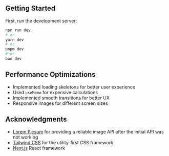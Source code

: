 ## Getting Started

First, run the development server:

```bash
npm run dev
# or
yarn dev
# or
pnpm dev
# or
bun dev
```

## Performance Optimizations

- Implemented loading skeletons for better user experience
- Used `useMemo` for expensive calculations
- Implemented smooth transitions for better UX
- Responsive images for different screen sizes

## Acknowledgments

- [Lorem Picsum](https://picsum.photos/) for providing a reliable image API after the initial API was not working
- [Tailwind CSS](https://tailwindcss.com/) for the utility-first CSS framework
- [Next.js](https://nextjs.org/) React framework
